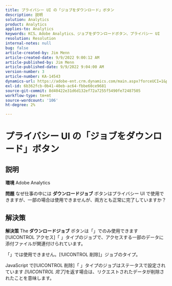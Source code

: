 ```yaml
---
title: プライバシー UI の「ジョブをダウンロード」ボタン
description: 説明
solution: Analytics
product: Analytics
applies-to: Analytics
keywords: KCS、Adobe Analytics、ジョブをダウンロードボタン、プライバシー UI
resolution: Resolution
internal-notes: null
bug: false
article-created-by: Jim Menn
article-created-date: 9/9/2022 9:00:12 AM
article-published-by: Jim Menn
article-published-date: 9/9/2022 9:04:00 AM
version-number: 3
article-number: KA-14543
dynamics-url: https://adobe-ent.crm.dynamics.com/main.aspx?forceUCI=1&pagetype=entityrecord&etn=knowledgearticle&id=df343ccf-1d30-ed11-9db1-0022480866ad
exl-id: 6b362fcb-0b41-40eb-ac64-fbbe60ce9681
source-git-commit: 8d40422e31d6d132ef72a7255f5490fe72487505
workflow-type: tm+mt
source-wordcount: '106'
ht-degree: 2%

---
```


# プライバシー UI の「ジョブをダウンロード」ボタン

## 説明


<b>環境</b>
Adobe Analytics

<b>問題</b>
なぜ仕事の中には <b>ダウンロードジョブ</b> ボタンはプライバシー UI で使用できますが、一部の場合は使用できませんが、両方とも正常に完了していますか？


## 解決策


<b>解決策</b>
The<b> ダウンロードジョブ</b> ボタンは「」でのみ使用できます[!UICONTROL アクセス]「 」タイプのジョブで、アクセスする一部のデータに添付ファイルが関連付けられています。

「」では使用できません。[!UICONTROL 削除]」ジョブのタイプ。

JavaScript で[!UICONTROL 削除]「 」タイプのジョブはステータスで設定されています *[!UICONTROL 完了]*&#x200B;を返す場合は、リクエストされたデータが削除されたことを意味します。
